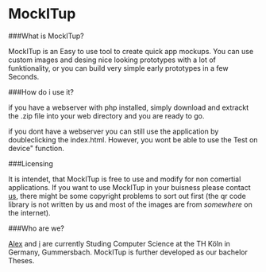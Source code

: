 # MockITup

###What is MockITup?

MockITup is an Easy to use tool to create quick app mockups.
You can use custom images and desing nice looking prototypes
with a lot of funktionality, or you can build very simple
early prototypes in a few Seconds.

###How do i use it?

if you have a webserver with php installed, simply download and 
extrackt the .zip file into your web directory and you are ready to go.

if you dont have a webserver you can still use the application by doubleclicking
the index.html. However, you wont be able to use the Test on device" function.

###Licensing

It is intendet, that MockITup is free to use and modify for non comertial applications.
If you want to use MockITup in your buisness please contact [us](jakob.hippe@googlemail.com), 
there might be some copyright problems to sort out first (the qr code library is not written 
by us and most of the images are from *somewhere* on the internet).

###Who are we?

[Alex](https://github.com/Erandurthil) and [i](https://github.com/Farantir) are 
currently Studing Computer Science at the TH Köln in Germany, Gummersbach.
MockITup is further developed as our bachelor Theses.

